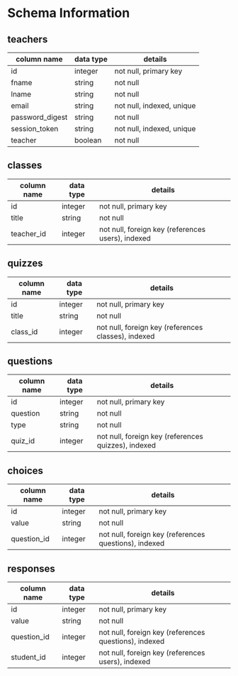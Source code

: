 # Schema Information

## teachers
column name     | data type | details
----------------|-----------|-----------------------
id              | integer   | not null, primary key
fname           | string    | not null
lname           | string    | not null
email           | string    | not null, indexed, unique
password_digest | string    | not null
session_token   | string    | not null, indexed, unique
teacher         | boolean   | not null

## classes
column name | data type | details
------------|-----------|-----------------------
id          | integer   | not null, primary key
title       | string    | not null
teacher_id  | integer   | not null, foreign key (references users), indexed

## quizzes
column name | data type | details
------------|-----------|-----------------------
id          | integer   | not null, primary key
title       | string    | not null
class_id    | integer   | not null, foreign key (references classes), indexed

## questions
column name | data type | details
------------|-----------|-----------------------
id          | integer   | not null, primary key
question    | string    | not null
type        | string    | not null
quiz_id     | integer   | not null, foreign key (references quizzes), indexed

## choices
column name | data type | details
------------|-----------|-----------------------
id          | integer   | not null, primary key
value       | string    | not null
question_id | integer   | not null, foreign key (references questions), indexed

## responses
column name | data type | details
------------|-----------|-----------------------
id          | integer   | not null, primary key
value       | string    | not null
question_id | integer   | not null, foreign key (references questions), indexed
student_id  | integer   | not null, foreign key (references users), indexed
